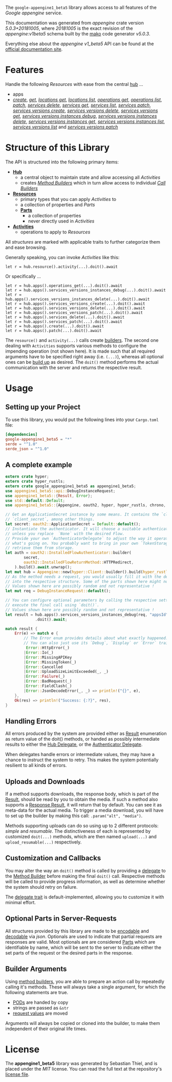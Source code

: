 <!---
DO NOT EDIT !
This file was generated automatically from 'src/generator/templates/api/README.md.mako'
DO NOT EDIT !
-->
The `google-appengine1_beta5` library allows access to all features of the *Google appengine* service.

This documentation was generated from *appengine* crate version *5.0.3+20181005*, where *20181005* is the exact revision of the *appengine:v1beta5* schema built by the [mako](http://www.makotemplates.org/) code generator *v5.0.3*.

Everything else about the *appengine* *v1_beta5* API can be found at the
[official documentation site](https://cloud.google.com/appengine/docs/admin-api/).
# Features

Handle the following *Resources* with ease from the central [hub](https://docs.rs/google-appengine1_beta5/5.0.3+20181005/google_appengine1_beta5/Appengine) ...

* apps
 * [*create*](https://docs.rs/google-appengine1_beta5/5.0.3+20181005/google_appengine1_beta5/api::AppCreateCall), [*get*](https://docs.rs/google-appengine1_beta5/5.0.3+20181005/google_appengine1_beta5/api::AppGetCall), [*locations get*](https://docs.rs/google-appengine1_beta5/5.0.3+20181005/google_appengine1_beta5/api::AppLocationGetCall), [*locations list*](https://docs.rs/google-appengine1_beta5/5.0.3+20181005/google_appengine1_beta5/api::AppLocationListCall), [*operations get*](https://docs.rs/google-appengine1_beta5/5.0.3+20181005/google_appengine1_beta5/api::AppOperationGetCall), [*operations list*](https://docs.rs/google-appengine1_beta5/5.0.3+20181005/google_appengine1_beta5/api::AppOperationListCall), [*patch*](https://docs.rs/google-appengine1_beta5/5.0.3+20181005/google_appengine1_beta5/api::AppPatchCall), [*services delete*](https://docs.rs/google-appengine1_beta5/5.0.3+20181005/google_appengine1_beta5/api::AppServiceDeleteCall), [*services get*](https://docs.rs/google-appengine1_beta5/5.0.3+20181005/google_appengine1_beta5/api::AppServiceGetCall), [*services list*](https://docs.rs/google-appengine1_beta5/5.0.3+20181005/google_appengine1_beta5/api::AppServiceListCall), [*services patch*](https://docs.rs/google-appengine1_beta5/5.0.3+20181005/google_appengine1_beta5/api::AppServicePatchCall), [*services versions create*](https://docs.rs/google-appengine1_beta5/5.0.3+20181005/google_appengine1_beta5/api::AppServiceVersionCreateCall), [*services versions delete*](https://docs.rs/google-appengine1_beta5/5.0.3+20181005/google_appengine1_beta5/api::AppServiceVersionDeleteCall), [*services versions get*](https://docs.rs/google-appengine1_beta5/5.0.3+20181005/google_appengine1_beta5/api::AppServiceVersionGetCall), [*services versions instances debug*](https://docs.rs/google-appengine1_beta5/5.0.3+20181005/google_appengine1_beta5/api::AppServiceVersionInstanceDebugCall), [*services versions instances delete*](https://docs.rs/google-appengine1_beta5/5.0.3+20181005/google_appengine1_beta5/api::AppServiceVersionInstanceDeleteCall), [*services versions instances get*](https://docs.rs/google-appengine1_beta5/5.0.3+20181005/google_appengine1_beta5/api::AppServiceVersionInstanceGetCall), [*services versions instances list*](https://docs.rs/google-appengine1_beta5/5.0.3+20181005/google_appengine1_beta5/api::AppServiceVersionInstanceListCall), [*services versions list*](https://docs.rs/google-appengine1_beta5/5.0.3+20181005/google_appengine1_beta5/api::AppServiceVersionListCall) and [*services versions patch*](https://docs.rs/google-appengine1_beta5/5.0.3+20181005/google_appengine1_beta5/api::AppServiceVersionPatchCall)




# Structure of this Library

The API is structured into the following primary items:

* **[Hub](https://docs.rs/google-appengine1_beta5/5.0.3+20181005/google_appengine1_beta5/Appengine)**
    * a central object to maintain state and allow accessing all *Activities*
    * creates [*Method Builders*](https://docs.rs/google-appengine1_beta5/5.0.3+20181005/google_appengine1_beta5/client::MethodsBuilder) which in turn
      allow access to individual [*Call Builders*](https://docs.rs/google-appengine1_beta5/5.0.3+20181005/google_appengine1_beta5/client::CallBuilder)
* **[Resources](https://docs.rs/google-appengine1_beta5/5.0.3+20181005/google_appengine1_beta5/client::Resource)**
    * primary types that you can apply *Activities* to
    * a collection of properties and *Parts*
    * **[Parts](https://docs.rs/google-appengine1_beta5/5.0.3+20181005/google_appengine1_beta5/client::Part)**
        * a collection of properties
        * never directly used in *Activities*
* **[Activities](https://docs.rs/google-appengine1_beta5/5.0.3+20181005/google_appengine1_beta5/client::CallBuilder)**
    * operations to apply to *Resources*

All *structures* are marked with applicable traits to further categorize them and ease browsing.

Generally speaking, you can invoke *Activities* like this:

```Rust,ignore
let r = hub.resource().activity(...).doit().await
```

Or specifically ...

```ignore
let r = hub.apps().operations_get(...).doit().await
let r = hub.apps().services_versions_instances_debug(...).doit().await
let r = hub.apps().services_versions_instances_delete(...).doit().await
let r = hub.apps().services_versions_create(...).doit().await
let r = hub.apps().services_versions_delete(...).doit().await
let r = hub.apps().services_versions_patch(...).doit().await
let r = hub.apps().services_delete(...).doit().await
let r = hub.apps().services_patch(...).doit().await
let r = hub.apps().create(...).doit().await
let r = hub.apps().patch(...).doit().await
```

The `resource()` and `activity(...)` calls create [builders][builder-pattern]. The second one dealing with `Activities`
supports various methods to configure the impending operation (not shown here). It is made such that all required arguments have to be
specified right away (i.e. `(...)`), whereas all optional ones can be [build up][builder-pattern] as desired.
The `doit()` method performs the actual communication with the server and returns the respective result.

# Usage

## Setting up your Project

To use this library, you would put the following lines into your `Cargo.toml` file:

```toml
[dependencies]
google-appengine1_beta5 = "*"
serde = "^1.0"
serde_json = "^1.0"
```

## A complete example

```Rust
extern crate hyper;
extern crate hyper_rustls;
extern crate google_appengine1_beta5 as appengine1_beta5;
use appengine1_beta5::api::DebugInstanceRequest;
use appengine1_beta5::{Result, Error};
use std::default::Default;
use appengine1_beta5::{Appengine, oauth2, hyper, hyper_rustls, chrono, FieldMask};

// Get an ApplicationSecret instance by some means. It contains the `client_id` and
// `client_secret`, among other things.
let secret: oauth2::ApplicationSecret = Default::default();
// Instantiate the authenticator. It will choose a suitable authentication flow for you,
// unless you replace  `None` with the desired Flow.
// Provide your own `AuthenticatorDelegate` to adjust the way it operates and get feedback about
// what's going on. You probably want to bring in your own `TokenStorage` to persist tokens and
// retrieve them from storage.
let auth = oauth2::InstalledFlowAuthenticator::builder(
        secret,
        oauth2::InstalledFlowReturnMethod::HTTPRedirect,
    ).build().await.unwrap();
let mut hub = Appengine::new(hyper::Client::builder().build(hyper_rustls::HttpsConnectorBuilder::new().with_native_roots().https_or_http().enable_http1().build()), auth);
// As the method needs a request, you would usually fill it with the desired information
// into the respective structure. Some of the parts shown here might not be applicable !
// Values shown here are possibly random and not representative !
let mut req = DebugInstanceRequest::default();

// You can configure optional parameters by calling the respective setters at will, and
// execute the final call using `doit()`.
// Values shown here are possibly random and not representative !
let result = hub.apps().services_versions_instances_debug(req, "appsId", "servicesId", "versionsId", "instancesId")
             .doit().await;

match result {
    Err(e) => match e {
        // The Error enum provides details about what exactly happened.
        // You can also just use its `Debug`, `Display` or `Error` traits
         Error::HttpError(_)
        |Error::Io(_)
        |Error::MissingAPIKey
        |Error::MissingToken(_)
        |Error::Cancelled
        |Error::UploadSizeLimitExceeded(_, _)
        |Error::Failure(_)
        |Error::BadRequest(_)
        |Error::FieldClash(_)
        |Error::JsonDecodeError(_, _) => println!("{}", e),
    },
    Ok(res) => println!("Success: {:?}", res),
}

```
## Handling Errors

All errors produced by the system are provided either as [Result](https://docs.rs/google-appengine1_beta5/5.0.3+20181005/google_appengine1_beta5/client::Result) enumeration as return value of
the doit() methods, or handed as possibly intermediate results to either the
[Hub Delegate](https://docs.rs/google-appengine1_beta5/5.0.3+20181005/google_appengine1_beta5/client::Delegate), or the [Authenticator Delegate](https://docs.rs/yup-oauth2/*/yup_oauth2/trait.AuthenticatorDelegate.html).

When delegates handle errors or intermediate values, they may have a chance to instruct the system to retry. This
makes the system potentially resilient to all kinds of errors.

## Uploads and Downloads
If a method supports downloads, the response body, which is part of the [Result](https://docs.rs/google-appengine1_beta5/5.0.3+20181005/google_appengine1_beta5/client::Result), should be
read by you to obtain the media.
If such a method also supports a [Response Result](https://docs.rs/google-appengine1_beta5/5.0.3+20181005/google_appengine1_beta5/client::ResponseResult), it will return that by default.
You can see it as meta-data for the actual media. To trigger a media download, you will have to set up the builder by making
this call: `.param("alt", "media")`.

Methods supporting uploads can do so using up to 2 different protocols:
*simple* and *resumable*. The distinctiveness of each is represented by customized
`doit(...)` methods, which are then named `upload(...)` and `upload_resumable(...)` respectively.

## Customization and Callbacks

You may alter the way an `doit()` method is called by providing a [delegate](https://docs.rs/google-appengine1_beta5/5.0.3+20181005/google_appengine1_beta5/client::Delegate) to the
[Method Builder](https://docs.rs/google-appengine1_beta5/5.0.3+20181005/google_appengine1_beta5/client::CallBuilder) before making the final `doit()` call.
Respective methods will be called to provide progress information, as well as determine whether the system should
retry on failure.

The [delegate trait](https://docs.rs/google-appengine1_beta5/5.0.3+20181005/google_appengine1_beta5/client::Delegate) is default-implemented, allowing you to customize it with minimal effort.

## Optional Parts in Server-Requests

All structures provided by this library are made to be [encodable](https://docs.rs/google-appengine1_beta5/5.0.3+20181005/google_appengine1_beta5/client::RequestValue) and
[decodable](https://docs.rs/google-appengine1_beta5/5.0.3+20181005/google_appengine1_beta5/client::ResponseResult) via *json*. Optionals are used to indicate that partial requests are responses
are valid.
Most optionals are are considered [Parts](https://docs.rs/google-appengine1_beta5/5.0.3+20181005/google_appengine1_beta5/client::Part) which are identifiable by name, which will be sent to
the server to indicate either the set parts of the request or the desired parts in the response.

## Builder Arguments

Using [method builders](https://docs.rs/google-appengine1_beta5/5.0.3+20181005/google_appengine1_beta5/client::CallBuilder), you are able to prepare an action call by repeatedly calling it's methods.
These will always take a single argument, for which the following statements are true.

* [PODs][wiki-pod] are handed by copy
* strings are passed as `&str`
* [request values](https://docs.rs/google-appengine1_beta5/5.0.3+20181005/google_appengine1_beta5/client::RequestValue) are moved

Arguments will always be copied or cloned into the builder, to make them independent of their original life times.

[wiki-pod]: http://en.wikipedia.org/wiki/Plain_old_data_structure
[builder-pattern]: http://en.wikipedia.org/wiki/Builder_pattern
[google-go-api]: https://github.com/google/google-api-go-client

# License
The **appengine1_beta5** library was generated by Sebastian Thiel, and is placed
under the *MIT* license.
You can read the full text at the repository's [license file][repo-license].

[repo-license]: https://github.com/Byron/google-apis-rsblob/main/LICENSE.md

